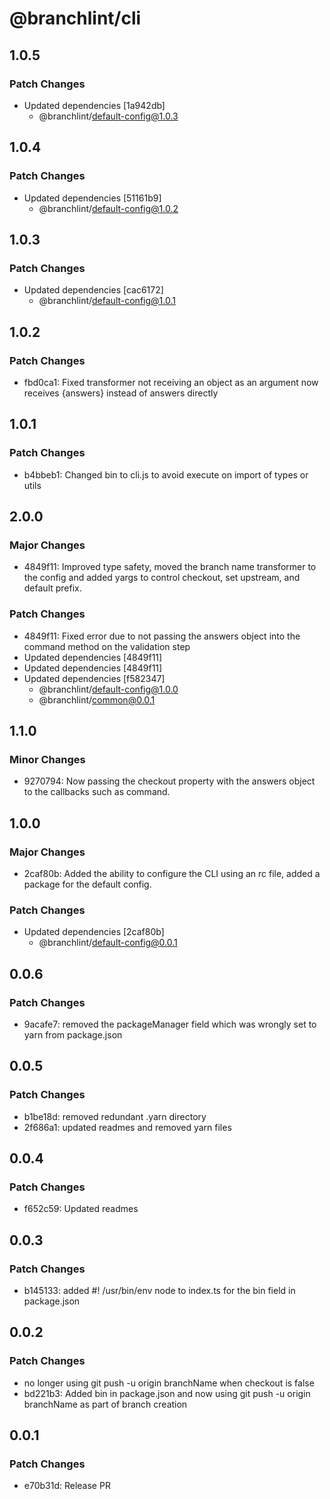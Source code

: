 # @branchlint/cli

## 1.0.5

### Patch Changes

- Updated dependencies [1a942db]
  - @branchlint/default-config@1.0.3

## 1.0.4

### Patch Changes

- Updated dependencies [51161b9]
  - @branchlint/default-config@1.0.2

## 1.0.3

### Patch Changes

- Updated dependencies [cac6172]
  - @branchlint/default-config@1.0.1

## 1.0.2

### Patch Changes

- fbd0ca1: Fixed transformer not receiving an object as an argument now receives {answers} instead of answers directly

## 1.0.1

### Patch Changes

- b4bbeb1: Changed bin to cli.js to avoid execute on import of types or utils

## 2.0.0

### Major Changes

- 4849f11: Improved type safety, moved the branch name transformer to the config and added yargs to control checkout, set upstream, and default prefix.

### Patch Changes

- 4849f11: Fixed error due to not passing the answers object into the command method on the validation step
- Updated dependencies [4849f11]
- Updated dependencies [4849f11]
- Updated dependencies [f582347]
  - @branchlint/default-config@1.0.0
  - @branchlint/common@0.0.1

## 1.1.0

### Minor Changes

- 9270794: Now passing the checkout property with the answers object to the callbacks such as command.

## 1.0.0

### Major Changes

- 2caf80b: Added the ability to configure the CLI using an rc file, added a package for the default config.

### Patch Changes

- Updated dependencies [2caf80b]
  - @branchlint/default-config@0.0.1

## 0.0.6

### Patch Changes

- 9acafe7: removed the packageManager field which was wrongly set to yarn from package.json

## 0.0.5

### Patch Changes

- b1be18d: removed redundant .yarn directory
- 2f686a1: updated readmes and removed yarn files

## 0.0.4

### Patch Changes

- f652c59: Updated readmes

## 0.0.3

### Patch Changes

- b145133: added #! /usr/bin/env node to index.ts for the bin field in package.json

## 0.0.2

### Patch Changes

- no longer using git push -u origin branchName when checkout is false
- bd221b3: Added bin in package.json and now using git push -u origin branchName as part of branch creation

## 0.0.1

### Patch Changes

- e70b31d: Release PR
